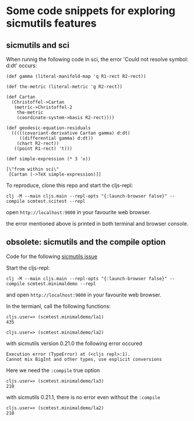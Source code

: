 # Some code snippets for exploring sicmutils features

## sicmutils and sci
When runnig the following code in sci, the error 'Could not resolve symbol: d:dt' occurs:

```
(def gamma (literal-manifold-map 'q R1-rect R2-rect))

(def the-metric (literal-metric 'g R2-rect))

(def Cartan
  (Christoffel->Cartan
   (metric->Christoffel-2
    the-metric
    (coordinate-system->basis R2-rect))))

(def geodesic-equation-residuals
  (((((covariant-derivative Cartan gamma) d:dt)
     ((differential gamma) d:dt))
    (chart R2-rect))
   ((point R1-rect) 't)))

(def simple-expression (* 3 'x))

[\"from within sci\"
 [Cartan (->TeX simple-expression)]]
```

To reproduce, clone this repo and start the cljs-repl:

```
clj -M --main cljs.main --repl-opts "{:launch-browser false}" --compile scmtest.scitest --repl
```

open `http://localhost:9000` in your favourite web browser.

the error mentioned above is printed in both terminal and browser console.

## obsolete: sicmutils and the compile option
Code for the following [sicmutils issue](https://github.com/sicmutils/sicmutils/issues/271)

Start the cljs-repl:
```
clj -M --main cljs.main --repl-opts "{:launch-browser false}" --compile scmtest.minimaldemo --repl
```

and open `http://localhost:9000` in your favourite web browser.

In the termianl, call the following functions:
```
cljs.user=> (scmtest.minimaldemo/la1)
435

cljs.user=> (scmtest.minimaldemo/la2)
```
with sicmutils version 0.21.0 the following error occured
```
Execution error (TypeError) at (<cljs repl>:1).
Cannot mix BigInt and other types, use explicit conversions
```

Here we need the `:compile` true option
```
cljs.user=> (scmtest.minimaldemo/la3)
210
```

with sicmutils 0.21.1, there is no error even without the `:compile` 
```
cljs.user=> (scmtest.minimaldemo/la2)
210
```
